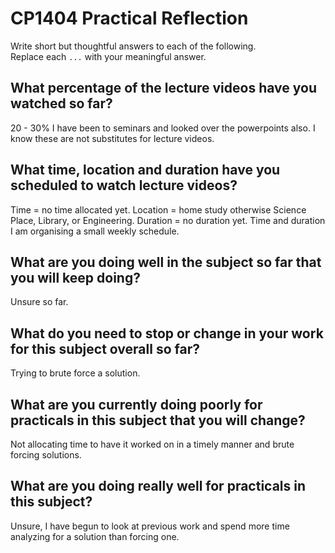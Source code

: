 # CP1404 Practical Reflection

Write short but thoughtful answers to each of the following.  
Replace each `...` with your meaningful answer.

## What percentage of the lecture videos have you watched so far?

20 - 30% I have been to seminars and looked over the powerpoints also. 
I know these are not substitutes for lecture videos.

## What time, location and duration have you scheduled to watch lecture videos?

Time = no time allocated yet. 
Location = home study otherwise Science Place, Library, or Engineering. 
Duration = no duration yet. 
Time and duration I am organising a small weekly schedule.

## What are you doing well in the subject so far that you will keep doing?

Unsure so far.

## What do you need to stop or change in your work for this subject overall so far?

Trying to brute force a solution.

## What are you currently doing poorly for practicals in this subject that you will change?

Not allocating time to have it worked on in a timely manner and brute forcing solutions.

## What are you doing really well for practicals in this subject?

Unsure, I have begun to look at previous work and spend more time analyzing for a solution than forcing one.
